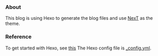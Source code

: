 ### About
This blog is using Hexo to generate the blog files and use [NexT](https://github.com/iissnan/hexo-theme-next) as the theme.
### Reference
To get started with Hexo, see [this](https://jingyan.baidu.com/article/20095761f4b781cb0721b4cf.html)
The Hexo config file is [_config.yml](_config.yml).